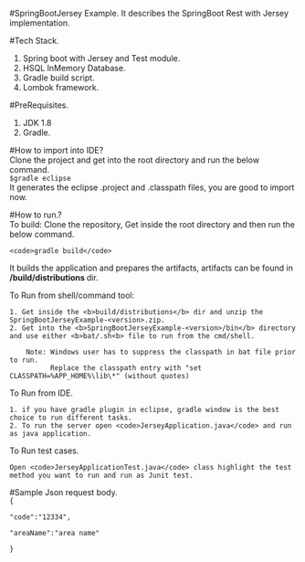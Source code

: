 #SpringBootJersey Example.
  It describes the SpringBoot Rest with Jersey implementation.  
  
#Tech Stack.
  1. Spring boot with Jersey and Test module.  
  2. HSQL InMemory Database.  
  3. Gradle build script.  
  4. Lombok framework.  
  
#PreRequisites.  
  1. JDK 1.8
  2. Gradle.
  
#How to import into IDE?  
 Clone the project and get into the root directory and run the below command.  
  <code>$gradle eclipse</code>  
 It generates the eclipse .project and .classpath files, you are good to import now.  
 
#How to run.?  
  To build: Clone the repository, Get inside the root directory and then run the below command.  

    <code>gradle build</code>  

  It builds the application and prepares the artifacts, artifacts can be found in <b> /build/distributions </b> dir.  
  
  To Run from shell/command tool: 
  
    1. Get inside the <b>build/distributions</b> dir and unzip the SpringBootJerseyExample-<version>.zip.  
    2. Get into the <b>SpringBootJerseyExample-<version>/bin</b> directory and use either <b>bat/.sh<b> file to run from the cmd/shell.  
     
        Note: Windows user has to suppress the classpath in bat file prior to run.
              Replace the classpath entry with "set CLASSPATH=%APP_HOME%\lib\*" (without quotes)
         
  To Run from IDE.  
  
    1. if you have gradle plugin in eclipse, gradle window is the best choice to run different tasks.  
    2. To run the server open <code>JerseyApplication.java</code> and run as java application.  
    
  To Run test cases.  
  
    Open <code>JerseyApplicationTest.java</code> class highlight the test method you want to run and run as Junit test.  
    
  
#Sample Json request body.  
  <code>{  
      "code":"12334",  
      "areaName":"area name"  
  }</code>
  
  
